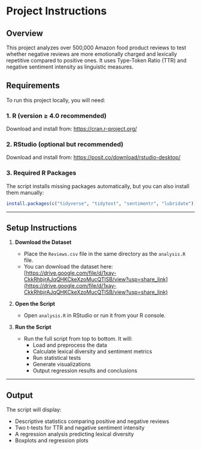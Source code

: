 # Project Instructions

## Overview  
This project analyzes over 500,000 Amazon food product reviews to test whether negative reviews are more emotionally charged and lexically repetitive compared to positive ones. It uses Type-Token Ratio (TTR) and negative sentiment intensity as linguistic measures.

## Requirements

To run this project locally, you will need:

### 1. R (version ≥ 4.0 recommended)  
Download and install from: https://cran.r-project.org/

### 2. RStudio (optional but recommended)  
Download and install from: https://posit.co/download/rstudio-desktop/

### 3. Required R Packages  
The script installs missing packages automatically, but you can also install them manually:

```r
install.packages(c("tidyverse", "tidytext", "sentimentr", "lubridate"))
```

---

## Setup Instructions

1. **Download the Dataset**
   - Place the `Reviews.csv` file in the same directory as the `analysis.R` file.
   - You can download the dataset here: [https://drive.google.com/file/d/1xay-CkkRhbjrAJqQHKCkeXzoMucQTlSB/view?usp=share_link](https://drive.google.com/file/d/1xay-CkkRhbjrAJqQHKCkeXzoMucQTlSB/view?usp=share_link)

2. **Open the Script**
   - Open `analysis.R` in RStudio or run it from your R console.

3. **Run the Script**
   - Run the full script from top to bottom. It will:
     - Load and preprocess the data
     - Calculate lexical diversity and sentiment metrics
     - Run statistical tests
     - Generate visualizations
     - Output regression results and conclusions

---

## Output

The script will display:
- Descriptive statistics comparing positive and negative reviews
- Two t-tests for TTR and negative sentiment intensity
- A regression analysis predicting lexical diversity
- Boxplots and regression plots

